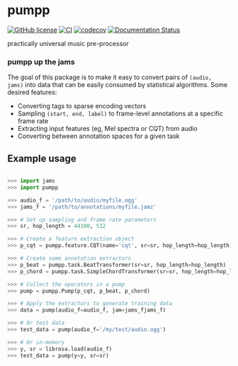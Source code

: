 # pumpp
[![GitHub license](https://img.shields.io/badge/license-ISC-blue.svg)](https://raw.githubusercontent.com/bmcfee/pumpp/master/LICENSE)
[![CI](https://github.com/bmcfee/pumpp/actions/workflows/ci.yml/badge.svg)](https://github.com/bmcfee/pumpp/actions/workflows/ci.yml)
[![codecov](https://codecov.io/gh/bmcfee/pumpp/branch/main/graph/badge.svg?token=i7YxIwweBQ)](https://codecov.io/gh/bmcfee/pumpp)
[![Documentation Status](http://readthedocs.org/projects/pumpp/badge/?version=latest)](http://pumpp.readthedocs.io/en/latest/?badge=latest)



practically universal music pre-processor

### pumpp up the jams

The goal of this package is to make it easy to convert pairs of `(audio, jams)` into data that can
be easily consumed by statistical algorithms.  Some desired features:

- Converting tags to sparse encoding vectors
- Sampling `(start, end, label)` to frame-level annotations at a specific frame rate
- Extracting input features (eg, Mel spectra or CQT) from audio
- Converting between annotation spaces for a given task

## Example usage

```python

>>> import jams
>>> import pumpp

>>> audio_f = '/path/to/audio/myfile.ogg'
>>> jams_f = '/path/to/annotations/myfile.jamz'

>>> # Set up sampling and frame rate parameters
>>> sr, hop_length = 44100, 512

>>> # Create a feature extraction object
>>> p_cqt = pumpp.feature.CQT(name='cqt', sr=sr, hop_length=hop_length)

>>> # Create some annotation extractors
>>> p_beat = pumpp.task.BeatTransformer(sr=sr, hop_length=hop_length)
>>> p_chord = pumpp.task.SimpleChordTransformer(sr=sr, hop_length=hop_length)

>>> # Collect the operators in a pump
>>> pump = pumpp.Pump(p_cqt, p_beat, p_chord)

>>> # Apply the extractors to generate training data
>>> data = pump(audio_f=audio_f, jam=jams_fjams_f)

>>> # Or test data
>>> test_data = pump(audio_f='/my/test/audio.ogg')

>>> # Or in-memory
>>> y, sr = librosa.load(audio_f)
>>> test_data = pump(y=y, sr=sr)
```
